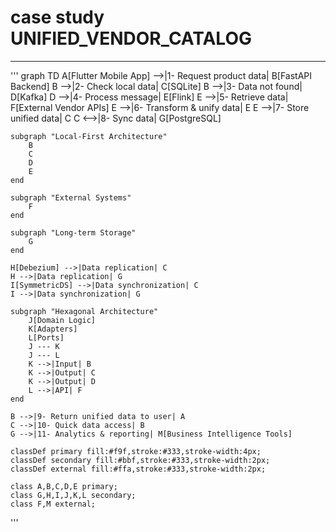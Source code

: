 # case study UNIFIED_VENDOR_CATALOG
___
'''
graph TD
    A[Flutter Mobile App] -->|1- Request product data| B[FastAPI Backend]
    B -->|2- Check local data| C[SQLite]
    B -->|3- Data not found| D[Kafka]
    D -->|4- Process message| E[Flink]
    E -->|5- Retrieve data| F[External Vendor APIs]
    E -->|6- Transform & unify data| E
    E -->|7- Store unified data| C
    C <-->|8- Sync data| G[PostgreSQL]

    subgraph "Local-First Architecture"
        B
        C
        D
        E
    end

    subgraph "External Systems"
        F
    end

    subgraph "Long-term Storage"
        G
    end

    H[Debezium] -->|Data replication| C
    H -->|Data replication| G
    I[SymmetricDS] -->|Data synchronization| C
    I -->|Data synchronization| G

    subgraph "Hexagonal Architecture"
        J[Domain Logic]
        K[Adapters]
        L[Ports]
        J --- K
        J --- L
        K -->|Input| B
        K -->|Output| C
        K -->|Output| D
        L -->|API| F
    end

    B -->|9- Return unified data to user| A
    C -->|10- Quick data access| B
    G -->|11- Analytics & reporting| M[Business Intelligence Tools]

    classDef primary fill:#f9f,stroke:#333,stroke-width:4px;
    classDef secondary fill:#bbf,stroke:#333,stroke-width:2px;
    classDef external fill:#ffa,stroke:#333,stroke-width:2px;

    class A,B,C,D,E primary;
    class G,H,I,J,K,L secondary;
    class F,M external;
'''